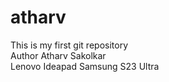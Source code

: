 # atharv
This is my first git repository
<br>
Author Atharv Sakolkar
<br>
Lenovo Ideapad 
Samsung S23 Ultra
